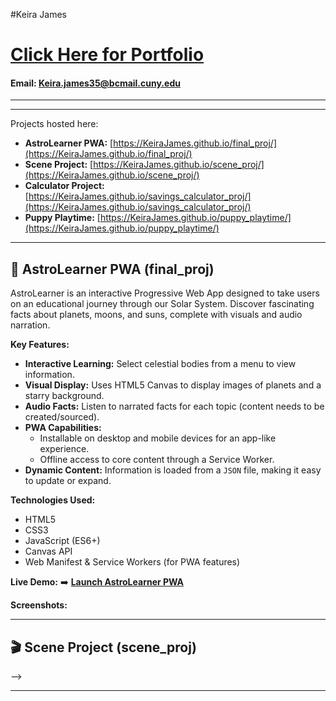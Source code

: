 

#Keira James 
# [Click Here for Portfolio](https://keirajames.github.io)
#### Email: Keira.james35@bcmail.cuny.edu
---

---

<!-- Tab Content Sections -->

<!-- ABOUT ME / HOME SECTION -->
<div id="about-me">

Projects hosted here:
*   **AstroLearner PWA:** [https://KeiraJames.github.io/final_proj/](https://KeiraJames.github.io/final_proj/)
*   **Scene Project:** [https://KeiraJames.github.io/scene_proj/](https://KeiraJames.github.io/scene_proj/)
*   **Calculator Project:** [https://KeiraJames.github.io/savings_calculator_proj/](https://KeiraJames.github.io/savings_calculator_proj/)
*   **Puppy Playtime:** [https://KeiraJames.github.io/puppy_playtime/](https://KeiraJames.github.io/puppy_playtime/)

</div>

---

<!-- ASTROLEARNER PWA (final_proj) SECTION -->
<div id="astro-learner">

## 🚀 AstroLearner PWA (final_proj)

AstroLearner is an interactive Progressive Web App designed to take users on an educational journey through our Solar System. Discover fascinating facts about planets, moons, and suns, complete with visuals and audio narration.

**Key Features:**
*   **Interactive Learning:** Select celestial bodies from a menu to view information.
*   **Visual Display:** Uses HTML5 Canvas to display images of planets and a starry background.
*   **Audio Facts:** Listen to narrated facts for each topic (content needs to be created/sourced).
*   **PWA Capabilities:**
    *   Installable on desktop and mobile devices for an app-like experience.
    *   Offline access to core content through a Service Worker.
*   **Dynamic Content:** Information is loaded from a `JSON` file, making it easy to update or expand.

**Technologies Used:**
*   HTML5
*   CSS3
*   JavaScript (ES6+)
*   Canvas API
*   Web Manifest & Service Workers (for PWA features)

**Live Demo:**
➡️ [**Launch AstroLearner PWA**](https://KeiraJames.github.io/final_proj/)


**Screenshots:**

<!-- 
![AstroLearner Main Screen](assets/screenshots/final_proj/astro_main.png)
![AstroLearner Planet View](assets/screenshots/final_proj/astro_planet.png) 
-->


</div>

---

<!-- SCENE PROJECT (scene_proj) SECTION -->
<div id="scene-project">

## 🎬 Scene Project (scene_proj)


-->


</div>

---

<!-- Add more project sections here by copying the structure of one of the project sections above -->
<!-- Make sure each project section div has a unique id (e.g., id="my-other-project") -->
<!-- And the corresponding button in the #project-tabs div has an href pointing to that id (e.g., href="#my-other-project") -->
